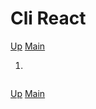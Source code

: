 # Cli React

[Up](index.md)
[Main](../../../index.md)

1. 

```bash

```

[Up](index.md)
[Main](../../../index.md)
